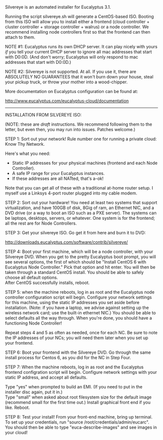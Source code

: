 Silvereye is an automated installer for Eucalyptus 3.1.

Running the script silvereye.sh will generate a CentOS-based ISO.  Booting from this ISO
will allow you to install either a frontend (cloud controller + cluster controller + storage
controller + walrus) or a node controller.  We recommend installing node controllers first 
so that the frontend can then attach to them.

NOTE #1: Eucalyptus runs its own DHCP server. It can play nicely with yours *if* you tell your current
DHCP server to ignore all mac addresses that start with D0:0D.  (And don't worry; Eucalyptus will
only respond to mac addresses that start with D0:0D.)

NOTE #2: Silvereye is not supported.  At all.  If you use it, there are ABSOLUTELY NO GUARANTEES that 
it won't burn down your house, steal your pickup truck, or throw your mother into a wood-chipper.

More documentation on Eucalyptus configuration can be found at:

http://www.eucalyptus.com/eucalyptus-cloud/documentation

* * * * *

INSTALLATION FROM SILVEREYE ISO:

(NOTE: these are *draft* instructions.  We recommend following them to the letter, but even then, 
you may run into issues.  Patches welcome.)

STEP 1: Sort out your network!  Rule number one for running a private cloud: Know Thy Network.

Here's what you need:

* Static IP addresses for your physical machines (frontend and each Node Controller).  
* A safe IP range for your Eucalyptus instances.
* If these addresses are all NATted, that's a-ok!

Note that you can get all of these with a traditional at-home router setup.  I myself use a 
Linksys 4-port router plugged into my cable modem.

STEP 2: Sort out your hardware!  You need at least two systems that support virtualization, 
and have 100GB of disk, 8Gig of ram, an Ethernet NIC, and a DVD drive (or a way to boot an ISO
such as a PXE server).  The systems can be laptops, desktops, servers, or whatever.  One system 
is for the frontend; all the rest are for Node Controllers.

STEP 3: Get your silvereye ISO.  Go get it from here and burn it to DVD: 

http://downloads.eucalyptus.com/software/contrib/silvereye/

STEP 4: Boot your first machine, which will be a node controller, with your Silvereye DVD.  When you get 
to the pretty Eucalyptus boot prompt, you will see several options, the first of which should be 
"Install CentOS 6 with Eucalyptus Node Controller."  Pick that option and hit enter.  You will then be 
taken through a standard CentOS install.  You should be able to safely choose all default options.  
After CentOS successfully installs, reboot.

STEP 5: when the machine reboots, log in as root and the Eucalyptus node controller configuration 
script will begin.  Configure your network settings for this machine, using the static IP addresses
you set aside before installation.  (Note: if you have a laptop, we advise against setting up the
wireless network card; use the built-in ethernet NIC.)  You should be able to select defaults all the 
way through.  When you're done, you should have a functioning Node Controller!  

Repeat steps 4 and 5 as often as needed, once for each NC.  Be sure to note the IP addresses of your NCs; 
you will need them later when you set up your frontend.

STEP 6: Boot your frontend with the Silvereye DVD.  Go through the same install process for Centos 6, 
as you did for the NC in Step Four.

STEP 7: When the machine reboots, log in as root and the Eucalyptus frontend configration script will 
begin.  Configure network settings with your static IP address, and accept all defaults. 

Type "yes" when prompted to build an EMI. (If you need to put in the installer disc again, put it in.)  
Type "small" when asked about root filesystem size for the default image (recommend small for the first 
time out.)  Install graphical front end if you like.  Reboot.

STEP 8: Test your install!  From your front-end machine, bring up terminal.  
To set up your credentials, run "source /root/credentials/admin/eucarc".  You should then be able
to type "euca-describe-images" and see images in your cloud!
